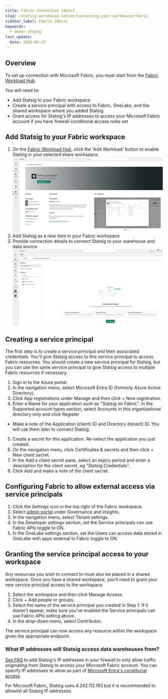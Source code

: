 ```yaml
---
title: Fabric Connection [Beta]
slug: /statsig-warehouse-native/connecting-your-warehouse/fabric
sidebar_label: Fabric [Beta]
keywords:
  - owner:xhuang
last_update:
  date: 2025-09-17
---
```


## Overview

To set up connection with Microsoft Fabric, you must start from the [Fabric Workload Hub](https://app.fabric.microsoft.com/workloadhub/detail/Statsig.Statsig.Statsig?experience=fabric-developer).

You will need to:
- Add Statsig to your Fabric workspace
- Create a service principal with access to Fabric, OneLake, and the shared workspace where you added Statsig
- Grant access for Statsig's IP addresses to access your Microsoft Fabric account if you have firewall conditional access rules set

## Add Statsig to your Fabric workspace

1. On the [Fabric Workload Hub](https://app.fabric.microsoft.com/workloadhub/detail/Statsig.Statsig.Statsig?experience=fabric-developer), click the 'Add Workload' button to enable Statsig in your selected share workspace.
![Fabric workload hub interface showing Add Workload button](https://raw.githubusercontent.com/statsig-io/docs/refs/heads/main/docs/assets/add_fabric_statsig_workload.png)
2. Add Statsig as a new item in your Fabric workspace
3. Provide connection details to connect Statsig to your warehouse and data source
![Statsig warehouse connection configuration interface](https://raw.githubusercontent.com/statsig-io/docs/refs/heads/main/docs/assets/edit_fabric_statsig_warehouse_connection.png)

## Creating a service principal
The first step is to create a service principal and their associated credentials. You'll give Statsig access to this service principal to access Fabric resources. You should create a new service principal for Statsig, but you can use the same service principal to give Statsig access to multiple Fabric resources if necessary.

1. Sign in to the Azure portal.
2. In the navigation menu, select Microsoft Entra ID (formerly Azure Active Directory).
3. Click App registrations under Manage and then click + New registration.
4. Enter a Name for your application such as "Statsig on Fabric". In the Supported account types section, select Accounts in this organizational directory only and click Register
 - Make a note of the Application (client) ID and Directory (tenant) ID. You will use them later to connect Statsig.
5. Create a secret for this application. Re-select the application you just created.
6. On the navigation menu, click Certificates & secrets and then click + New client secret.
7. In the Add a client secret pane, select an expiry period and enter a description for the client secret, eg "Statsig Credentials".
8. Click Add and make a note of the client secret.

## Configuring Fabric to allow external access via service principals
1. Click the Settings icon in the top right of the Fabric workspace.
2. Select [admin portal](https://app.fabric.microsoft.com/admin-portal?experience=fabric-developer) under Governance and insights.
3. In the navigation menu, select Tenant settings.
4. In the Developer settings section, set the Service principals can use Fabric APIs toggle to ON.
5. In the OneLake settings section, set the Users can access data stored in OneLake with apps external to Fabric toggle to ON.
  
## Granting the service principal access to your workspace
Any resources you wish to connect to must also be placed in a shared workspace. Once you have a shared workspace, you'll need to grant your new service principal access to the workspace.

1. Select the workspace and then click Manage Access.
2. Click + Add people or groups.
3. Select the name of the service principal you created in Step 1. If it doesn't appear, make sure you've enabled the Service principals can use Fabric APIs setting above.
4. In the drop-down menu, select Contributor.

The service principal can now access any resource within the workspace given the appropriate endpoint.

### What IP addresses will Statsig access data warehouses from?

[See FAQ](/data-warehouse-ingestion/faq#what-ip-addresses-will-statsig-access-data-warehouses-from) to add Statsig's IP addresses in your firewall to only allow traffic originating from Statsig to access your Microsoft Fabric account. You can specify IP addresses to allow as part of [Microsoft Entra's conditional access](https://learn.microsoft.com/en-us/fabric/security/protect-inbound-traffic#entra-conditional-access). 

For Microsoft Fabric, Statsig uses 4.242.112.193 but it is recommended to allowlist all Statsig IP addresses.
